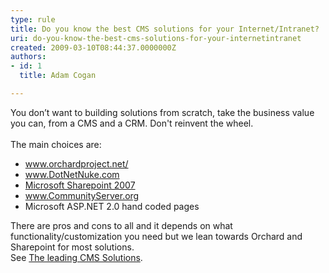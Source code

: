```yaml
---
type: rule
title: Do you know the best CMS solutions for your Internet/Intranet?
uri: do-you-know-the-best-cms-solutions-for-your-internetintranet
created: 2009-03-10T08:44:37.0000000Z
authors:
- id: 1
  title: Adam Cogan

---
```




<span class='intro'> 
  <p>You don’t want to building solutions from scratch, take the business value you can, from a CMS and a CRM. Don't reinvent the wheel.<br>
<br>
The main choices are&#58; </p>
<ul>
    <li><a href="http&#58;//www.orchardproject.net/">www.orchardproject.net/</a>&#160;</li>
    <li><a href="http&#58;//www.dotnetnuke.com/" class="external" target="_blank">www.DotNetNuke.com</a> </li>
    <li><a href="http&#58;//www.microsoft.com/office/preview/servers/sharepointserver/highlights.mspx" class="external">Microsoft Sharepoint 2007</a> </li>
    <li><a href="http&#58;//www.communityserver.org/" class="external" target="_blank">www.CommunityServer.org</a>&#160; </li>
    <li>Microsoft ASP.NET 2.0 hand coded pages </li>
</ul>
<p>There are pros and cons to all and it depends on what functionality/customization you need but we lean towards&#160;Orchard and Sharepoint for most solutions.<br>
See <a href="http&#58;//www.ssw.com.au/ssw/Company/DNN-DotNetNuke.aspx">The leading CMS Solutions</a>. </p>
 </span>




